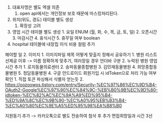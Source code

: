 1. 대표자명은 별도 엑셀 의존
	1. open api에서는 개인정보 보호 때문에 마스킹처리된다.
2. 위치(위도, 경도) 테이블 별도 생성
	1. 확장성 고려
3. 영업 시간 테이블 별도 생성
		1. 요일 ENUM (월, 화, 수, 목, 금, 토, 일)
		2. 오픈시간
		3. 마감시간
		4. 휴식시간
		5. 휴무일 여부 boolean
4. hospital 테이블에 내장칩 이식 비용 컬럼 추가

해야할 일
2. 이미지
	1. 이미지파일 제목 어떻게 맞출지 정해서 공유하기
		1. 병원 리스트 선제공 이후 -> 이름 정확하게 맞추기, 여러장일 경우 언더바 구분
	2. 누락된 병원 영업시간 추가
		1. 로지동물의료센터
		2. 송파동물종합병원
		3. 김민재동물병원
		4. 희망종합동물병원
		5. 청담동물병원
4. 구글 안드로이드 회원가입 시 idToken으로 처리 가능 여부 확인
	1. 직접 토큰 파싱해서 식별자 얻는듯
	2. https://oozoowos.tistory.com/entry/Security-%EC%97%86%EC%9D%B4-OAuth2-Google%EC%97%90%EC%84%9C-%EB%B0%9B%EC%9D%80-idtoken-%EC%82%AC%EC%9A%A9%ED%95%B4-%ED%9A%8C%EC%9B%90-%EC%A0%95%EB%B3%B4-%EC%A0%80%EC%9E%A5%ED%95%98%EA%B8%B0

지원동기 추가 -> 카카오톡으로 별도 전송하여 첨삭 후 추가
면접희망일과 시간 3선